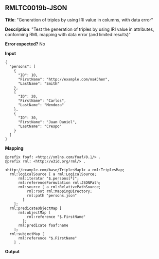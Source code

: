 ## RMLTC0019b-JSON

**Title**: "Generation of triples by using IRI value in columns, with data error"

**Description**: "Test the generation of triples by using IRI value in attributes, conforming RML mapping with data error (and limited results)"

**Error expected?** No

**Input**
```
{
  "persons": [
    {
      "ID": 10,
      "FirstName": "http://example.com/ns#Jhon",
      "LastName": "Smith"
    },
    {
      "ID": 20,
      "FirstName": "Carlos",
      "LastName": "Mendoza"
    },
    {
      "ID": 30,
      "FirstName": "Juan Daniel",
      "LastName": "Crespo"
    }
  ]
}

```

**Mapping**
```
@prefix foaf: <http://xmlns.com/foaf/0.1/> .
@prefix rml: <http://w3id.org/rml/> .

<http://example.com/base/TriplesMap1> a rml:TriplesMap;
  rml:logicalSource [ a rml:LogicalSource;
      rml:iterator "$.persons[*]";
      rml:referenceFormulation rml:JSONPath;
      rml:source [ a rml:RelativePathSource;
          rml:root rml:MappingDirectory;
          rml:path "persons.json"
        ]
    ];
  rml:predicateObjectMap [
      rml:objectMap [
          rml:reference "$.FirstName"
        ];
      rml:predicate foaf:name
    ];
  rml:subjectMap [
      rml:reference "$.FirstName"
    ] .

```

**Output**
```

```

